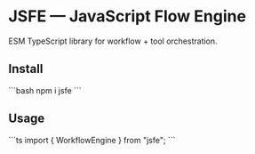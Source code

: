 # JSFE — JavaScript Flow Engine

ESM TypeScript library for workflow + tool orchestration.

## Install
\`\`\`bash
npm i jsfe
\`\`\`

## Usage
\`\`\`ts
import { WorkflowEngine } from "jsfe";
\`\`\`
